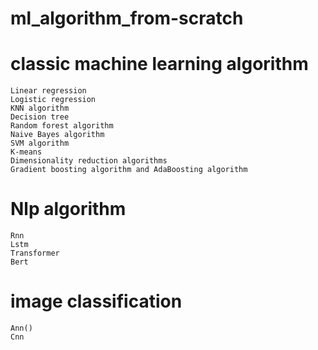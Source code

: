 # ml_algorithm_from-scratch
# classic machine learning algorithm
```
Linear regression
Logistic regression
KNN algorithm
Decision tree
Random forest algorithm
Naive Bayes algorithm
SVM algorithm
K-means
Dimensionality reduction algorithms
Gradient boosting algorithm and AdaBoosting algorithm
```
# Nlp algorithm
```
Rnn
Lstm
Transformer
Bert
```
# image classification
```
Ann()
Cnn
```

